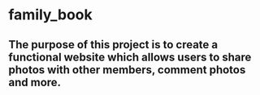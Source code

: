 # family_book
## The purpose of this project is to create a functional website which allows users to share photos with other members, comment photos and more.
